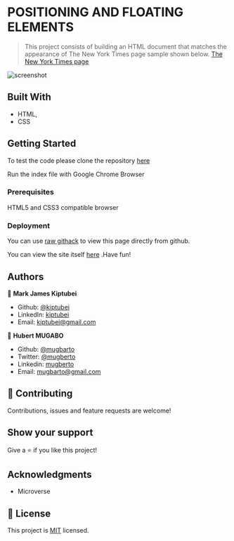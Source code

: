 # POSITIONING AND FLOATING ELEMENTS

> This project consists of building an HTML document that matches the appearance of The New York Times page sample shown below.
[The New York Times page](https://www.nytimes.com/2014/03/18/science/space/detection-of-waves-in-space-buttresses-landmark-theory-of-big-bang.html?_r=0)

![screenshot](./images/app_screenshot.png)

## Built With

- HTML,
- CSS

## Getting Started

To test the code please clone the repository [here](https://github.com/kiptubei/newyork-times)

Run the index file with Google Chrome Browser

### Prerequisites

HTML5 and CSS3 compatible browser

### Deployment

You can use [raw githack](https://raw.githack.com/) to view this page directly from github.

You can view the site itself [here](https://rawcdn.githack.com/kiptubei/newyork-times/a24b10804b1200a4e55ce521a53017110310044d/index.html) .Have fun!

## Authors

👤 **Mark James Kiptubei**

- Github: [@kiptubei](https://github.com/kiptubei)
- LinkedIn: [kiptubei](https://www.linkedin.com/in/mark-james-k-aa875829)
- Email: kiptubei@gmail.com

👤 **Hubert MUGABO**

- Github: [@mugbarto](https://github.com/mugberto)
- Twitter: [@mugberto](https://twitter.com/mugberto)
- Linkedin: [mugberto](https://www.linkedin.com/in/hubert-mugabo-23144b6a/)
- Email: mugbarto@gmail.com

## 🤝 Contributing

Contributions, issues and feature requests are welcome!


## Show your support

Give a ⭐️ if you like this project!

## Acknowledgments

- Microverse

## 📝 License

This project is [MIT](lic.url) licensed.
